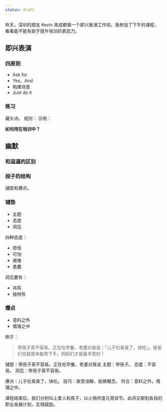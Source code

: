 ```yaml
---
status: draft
---
```


昨天，深圳的朋友 Kevin 来成都做一个即兴表演工作坊。我参加了下午的课程，看看能不能有助于提升培训的表现力。

## 即兴表演
### 四原则
* Ask for
* Yes，And
* 构建场景
* Just do it

### 练习
藏头诗。
规则：
示例：

**如何用在培训中？**

## 幽默

### 和逗逼的区别

### 段子的结构
铺垫和爆点。

### 铺垫
* 主题
* 态度
* 洞见

四种态度：
* 奇怪
* 可怕
* 艰难
* 愚蠢
 
洞见要有：
* 共鸣
* 独特性

### 爆点
* 意料之外
* 情理之中

例子：
>带孩子真不容易。正在吃早餐，老婆对我说：「儿子拉臭臭了，快吃」。爸爸们也就周末能帮下手，妈妈们才是最辛苦的！

铺垫：带孩子真不容易。正在吃早餐，老婆对我说
主题：带孩子。
态度：不容易。
洞见：带孩子真不容易。

爆点：儿子拉臭臭了，快吃。
技巧：故意误解，偷换概念。
符合：意料之外，情理之中。


课程结束后，我们分别叫上爱人和孩子，以火锅共度元宵佳节。此间又聊到各自的职业发展计划，互相鼓励。